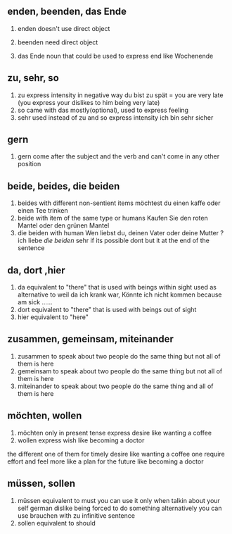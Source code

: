 ## enden, beenden, das Ende
1. enden 
	doesn't use direct object

3. beenden
	need direct object

4. das Ende
	noun that could be used to express end like Wochenende


## zu, sehr, so

1. zu
	express intensity in negative way
	du bist zu spät = you are very late (you express your dislikes to him being very late)
2. so
	came with das mostly(optional), used to express feeling
3. sehr 
	used instead of zu and so express intensity 
	 ich bin sehr sicher

## gern

1. gern
	come after the subject and the verb and can't come in any other position

## beide, beides, die beiden

1. beides
	with different non-sentient items
	möchtest du einen kaffe oder einen Tee trinken
2. beide
	with item of the same type or humans
	Kaufen Sie den roten Mantel oder den grünen Mantel
3. die beiden
	with human
	Wen liebst du, deinen Vater oder deine Mutter ?
	ich liebe *die beiden* sehr
	 if its possible dont but it at the end of the sentence
## da, dort ,hier

1. da
	 equivalent to "there" that is used with beings within sight
	 used as alternative to weil
	 da ich krank war, Könnte ich nicht kommen
	 because am sick ......
1. dort
	equivalent to "there" that is used with beings out of sight
1. hier
	equivalent to "here" 
## zusammen, gemeinsam, miteinander

 1. zusammen
	 to speak about two people do the same thing but not all of them is here
 1. gemeinsam
	 to speak about two people do the same thing but not all of them is here
 1. miteinander
	 to speak about two people do the same thing and all of them is here

## möchten, wollen

1. möchten
	 only in present tense
	 express desire like wanting a coffee 
2. wollen
	express wish like becoming a doctor
	
 the different one of them for timely desire like wanting a coffee
one require effort and feel more like a plan for the future like becoming a doctor


## müssen, sollen
1. müssen
 equivalent to must
 you can use it only when talkin about your self
 german dislike being forced to do something
 alternatively you can use brauchen with zu infinitive sentence
1. sollen
equivalent to should